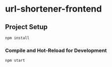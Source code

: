# url-shortener-frontend

## Project Setup

```sh
npm install
```

### Compile and Hot-Reload for Development

```sh
npm start
```

